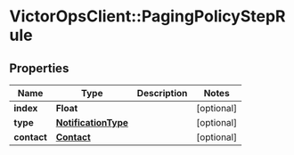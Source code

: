 # VictorOpsClient::PagingPolicyStepRule

## Properties

| Name        | Type                                        | Description | Notes      |
| ----------- | ------------------------------------------- | ----------- | ---------- |
| **index**   | **Float**                                   |             | [optional] |
| **type**    | [**NotificationType**](NotificationType.md) |             | [optional] |
| **contact** | [**Contact**](Contact.md)                   |             | [optional] |
